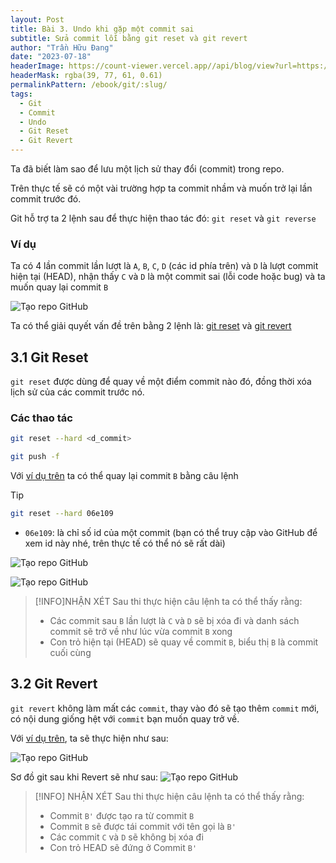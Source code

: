 ```yaml
---
layout: Post
title: Bài 3. Undo khi gặp một commit sai
subtitle: Sửa commit lỗi bằng git reset và git revert
author: "Trần Hữu Đang"
date: "2023-07-18"
headerImage: https://count-viewer.vercel.app//api/blog/view?url=https://davisupers.web.app/github/session3.html
headerMask: rgba(39, 77, 61, 0.61)
permalinkPattern: /ebook/git/:slug/
tags:
  - Git
  - Commit
  - Undo
  - Git Reset
  - Git Revert
---
```




<!-- # Bài 3 Undo khi gặp một commit sai -->

Ta đã biết làm sao để lưu một lịch sử thay đổi (commit) trong repo.

Trên thực tế sẽ có một vài trường hợp ta commit nhầm và muốn trở lại lần commit trước đó.

Git hỗ trợ ta 2 lệnh sau để thực hiện thao tác đó:     `git reset` và `git reverse`

### Ví dụ
Ta có 4 lần commit lần lượt là `A`, `B`, `C`, `D` (các id phía trên) và `D` là lượt commit hiện tại (HEAD), nhận thấy `C` và `D` là một commit sai (lỗi code hoặc bug) và ta muốn quay lại commit `B`

![Tạo repo GitHub](https://github.com/theanishtar/images/blob/main/angurvad/github/session3/pic1.1.png?raw=true)

Ta có thể giải quyết vấn đề trên bằng 2 lệnh là: [git reset](/github/session3.html#_3-1-git-reset) và [git revert](/session3.html#_3-2-git-revert)
## 3.1 Git Reset

`git reset` được dùng để quay về một điểm commit nào đó, đồng thời xóa lịch sử của các commit trước nó.

### Các thao tác 

```bash
git reset --hard <d_commit>

git push -f
```

Với [ví dụ trên](/github/session3.html#vi-du) ta có thể quay lại commit `B` bằng câu lệnh

>[!TIP]
>```bash
>git reset --hard 06e109
>```
>- `06e109`: là chỉ số id của một commit (bạn có thể truy cập vào GitHub để xem id này nhé, trên thực tế có thể nó sẽ rất dài) 
>
>![Tạo repo GitHub](https://github.com/theanishtar/images/blob/main/angurvad/github/session3/pic2.1.png?raw=true)




![Tạo repo GitHub](https://github.com/theanishtar/images/blob/main/angurvad/github/session3/pic2.4.png?raw=true)

>[!INFO]NHẬN XÉT
>Sau thi thực hiện câu lệnh ta có thể thấy rằng:
>
>- Các commit sau `B` lần lượt là `C` và `D` sẽ bị xóa đi và danh sách commit sẽ trở về như lúc vừa commit `B` xong
>- Con trỏ hiện tại (HEAD) sẽ quay về commit `B`, biểu thị `B` là commit cuối cùng


## 3.2 Git Revert

`git revert` không làm mất các `commit`, thay vào đó sẽ tạo thêm `commit` mới, có nội dung giống hệt với `commit` bạn muốn quay trở về.

Với [ví dụ trên](/github/session3.html#vi-du), ta sẽ thực hiện như sau:

![Tạo repo GitHub](https://github.com/theanishtar/images/blob/main/angurvad/github/session3/pic3.png?raw=true)

Sơ đồ git sau khi Revert sẽ như sau:
![Tạo repo GitHub](https://github.com/theanishtar/images/blob/main/angurvad/github/session3/pic3.2.png?raw=true)

>[!INFO] NHẬN XÉT
>Sau thi thực hiện câu lệnh ta có thể thấy rằng:
>
>- Commit `B'` được tạo ra từ commit `B`
>- Commit `B` sẽ được tái commit với tên gọi là `B'`
>- Các commit `C` và `D` sẽ không bị xóa đi
>- Con trỏ HEAD sẽ đứng ở Commit `B'`